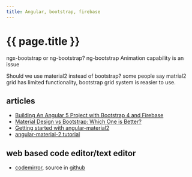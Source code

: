 ```yaml
---
title: Angular, bootstrap, firebase
---
```


# {{ page.title }}


ngx-bootstrap or ng-bootstrap? ng-bootstrap Animation capability is an issue

Should we use material2 instead of bootstrap? some people say matrial2 grid has limited functionality, bootstrap grid system is reasier to use.

## articles
* [Building An Angular 5 Project with Bootstrap 4 and Firebase](https://medium.com/codingthesmartway-com-blog/building-an-angular-5-project-with-bootstrap-4-and-firebase-4504ff7717c1)
* [Material Design vs Bootstrap: Which One is Better?](https://azmind.com/material-design-vs-bootstrap/)
* [Getting started with angular-material2](https://riptutorial.com/angular-material2)
* [angular-material-2 tutorial](https://alligator.io/angular/angular-material-2/)


## web based code editor/text editor
* [codemirror](https://codemirror.net/), source in [github](https://github.com/codemirror/codemirror)